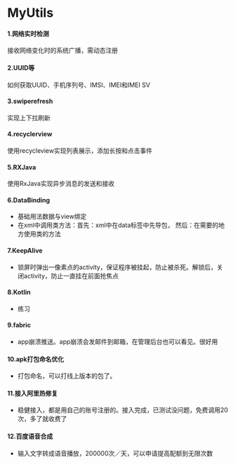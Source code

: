 # MyUtils

#### 1.网络实时检测

接收网络变化时的系统广播，需动态注册

#### 2.UUID等

如何获取UUID、手机序列号、IMSI、IMEI和IMEI SV

#### 3.swiperefresh

实现上下拉刷新

#### 4.recyclerview

使用recycleview实现列表展示，添加长按和点击事件

#### 5.RXJava

使用RxJava实现异步消息的发送和接收

#### 6.DataBinding

- 基础用法数据与view绑定
- 在xml中调用类方法：首先：xml中在data标签中先导包，<import /> 然后：在需要的地方使用类的方法

#### 7.KeepAlive

- 锁屏时弹出一像素点的activity，保证程序被挂起，防止被杀死。解锁后，关闭activity，防止一直挂在前面抢焦点

#### 8.Kotlin

- 练习

#### 9.fabric

- app崩溃推送。app崩溃会发邮件到邮箱，在管理后台也可以看见。很好用

#### 10.apk打包命名优化

- 打包命名，可以打线上版本的包了。

#### 11.接入阿里热修复

- 稳健接入，都是用自己的账号注册的。接入完成，已测试没问题，免费调用20次，多了就收费了

#### 12.百度语音合成

- 输入文字转成语音播放，200000次／天，可以申请提高配额到无限次数
